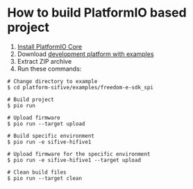 How to build PlatformIO based project
=====================================

1. [Install PlatformIO Core](https://docs.platformio.org/page/core.html)
2. Download [development platform with examples](https://github.com/platformio/platform-sifive/archive/develop.zip)
3. Extract ZIP archive
4. Run these commands:

```shell
# Change directory to example
$ cd platform-sifive/examples/freedom-e-sdk_spi

# Build project
$ pio run

# Upload firmware
$ pio run --target upload

# Build specific environment
$ pio run -e sifive-hifive1

# Upload firmware for the specific environment
$ pio run -e sifive-hifive1 --target upload

# Clean build files
$ pio run --target clean
```

